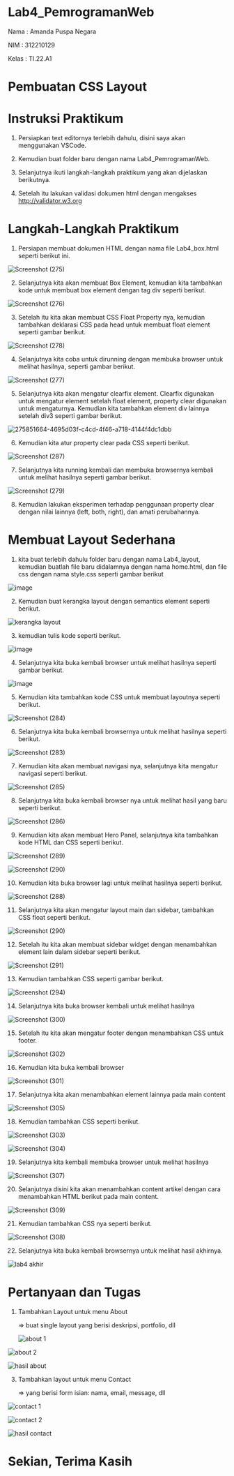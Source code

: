 # Lab4_PemrogramanWeb

Nama    : Amanda Puspa Negara

NIM     : 312210129

Kelas   : TI.22.A1

# Pembuatan CSS Layout

# Instruksi Praktikum

1. Persiapkan text editornya terlebih dahulu, disini saya akan menggunakan VSCode.

2. Kemudian buat folder baru dengan nama Lab4_PemrogramanWeb.

3. Selanjutnya ikuti langkah-langkah praktikum yang akan dijelaskan berikutnya.

4. Setelah itu lakukan validasi dokumen html dengan mengakses http://validator.w3.org

# Langkah-Langkah Praktikum

1. Persiapan membuat dokumen HTML dengan nama file Lab4_box.html seperti berikut ini.

![Screenshot (275)](https://github.com/amandaaaapn/Lab4Web/assets/115678845/68ce4682-7ca3-4194-b9e4-80214e36de43)

2. Selanjutnya kita akan membuat Box Element, kemudian kita tambahkan kode untuk membuat box element dengan tag div seperti berikut.

![Screenshot (276)](https://github.com/amandaaaapn/Lab4Web/assets/115678845/432c93f5-0294-4b56-b74d-5c2ed5166b41)

3. Setelah itu kita akan membuat CSS Float Property nya, kemudian tambahkan deklarasi CSS pada head untuk membuat float element seperti gambar berikut.

![Screenshot (278)](https://github.com/amandaaaapn/Lab4Web/assets/115678845/a2f86db2-e377-4fab-9551-42aa381a7909)

4. Selanjutnya kita coba untuk dirunning dengan membuka browser untuk melihat hasilnya, seperti gambar berikut.

![Screenshot (277)](https://github.com/amandaaaapn/Lab4Web/assets/115678845/63a13b7e-d40a-4a4b-be72-c501ffa94f9a)

5. Selanjutnya kita akan mengatur clearfix element. Clearfix digunakan untuk mengatur element setelah float element, property clear digunakan untuk mengaturnya. Kemudian kita tambahkan element div lainnya setelah div3 seperti gambar berikut.

![275851664-4695d03f-c4cd-4f46-a718-4144f4dc1dbb](https://github.com/amandaaaapn/Lab4Web/assets/115678845/687a7f7a-acef-4a45-bc3c-306c9cd53adb)

6. Kemudian kita atur property clear pada CSS seperti berikut.

![Screenshot (287)](https://github.com/amandaaaapn/Lab4Web/assets/115678845/10512af5-b2ce-4560-8521-7293c75a2391)

7. Selanjutnya kita running kembali dan membuka browsernya kembali untuk melihat hasilnya seperti gambar berikut.

![Screenshot (279)](https://github.com/amandaaaapn/Lab4Web/assets/115678845/1e541353-b347-47e0-9da3-75606920a4a9)

8. Kemudian lakukan eksperimen terhadap penggunaan property clear dengan nilai lainnya (left, both, right), dan amati perubahannya.

# Membuat Layout Sederhana

1. kita buat terlebih dahulu folder baru dengan nama Lab4_layout, kemudian buatlah file baru didalamnya dengan nama home.html, dan file css dengan nama style.css seperti gambar berikut

![image](https://github.com/amandaaaapn/Lab4Web/assets/115678845/0bb69139-a742-4885-ad52-c33246282bf8)

2. Kemudian buat kerangka layout dengan semantics element seperti berikut.

![kerangka layout](https://github.com/amandaaaapn/Lab4Web/assets/115678845/b067cf2c-7ec5-43d6-94ff-0ebc0efc6716)

3. kemudian tulis kode seperti berikut.

![image](https://github.com/amandaaaapn/Lab4Web/assets/115678845/9b808e08-2464-46c4-b4a9-50d8c57adb7f)

4.  Selanjutnya kita buka kembali browser untuk melihat hasilnya seperti gambar berikut.

![image](https://github.com/amandaaaapn/Lab4Web/assets/115678845/3e958fb5-9995-499a-8a22-39886755eaf7)

5.  Kemudian kita tambahkan kode CSS untuk membuat layoutnya seperti berikut.

![Screenshot (284)](https://github.com/amandaaaapn/Lab4Web/assets/115678845/33b8ea08-bb8b-442b-beae-c783dc64ffed)

6.  Selanjutnya kita buka kembali browsernya untuk melihat hasilnya seperti berikut.

![Screenshot (283)](https://github.com/amandaaaapn/Lab4Web/assets/115678845/8ec6345d-65e6-49b4-8311-5e7f3c239f0c)

7.  Kemudian kita akan membuat navigasi nya, selanjutnya kita mengatur navigasi seperti berikut.

![Screenshot (285)](https://github.com/amandaaaapn/Lab4Web/assets/115678845/113c04af-84d3-4422-816a-b32de0e710a5)

8.  Selanjutnya kita buka kembali browser nya untuk melihat hasil yang baru seperti berikut.

![Screenshot (286)](https://github.com/amandaaaapn/Lab4Web/assets/115678845/03b41703-effb-4d70-97f2-81d09a3b9c1e)

9.  Kemudian kita akan membuat Hero Panel, selanjutnya kita tambahkan kode HTML dan CSS seperti berikut.

![Screenshot (289)](https://github.com/amandaaaapn/Lab4Web/assets/115678845/8f6ffd34-0907-4d93-9029-1c602f1cdc20)

![Screenshot (290)](https://github.com/amandaaaapn/Lab4Web/assets/115678845/62d1733e-7b8b-4159-84e4-69a04444f80b)

10.  Kemudian kita buka browser lagi untuk melihat hasilnya seperti berikut.

![Screenshot (288)](https://github.com/amandaaaapn/Lab4Web/assets/115678845/ed93ec5b-d754-4c78-b93a-09ae8c553e35)

11.  Selanjutnya kita akan mengatur layout main dan sidebar, tambahkan CSS float seperti berikut.

![Screenshot (290)](https://github.com/amandaaaapn/Lab4Web/assets/115678845/2525cf95-19cd-4897-9052-f1c282aa5604)

12.  Setelah itu kita akan membuat sidebar widget dengan menambahkan element lain dalam sidebar seperti berikut.

![Screenshot (291)](https://github.com/amandaaaapn/Lab4Web/assets/115678845/1d656d81-b2d1-44b1-92a3-d82465d3afdc)

13.  Kemudian tambahkan CSS seperti gambar berikut.

![Screenshot (294)](https://github.com/amandaaaapn/Lab4Web/assets/115678845/e357801a-c9e2-4105-92eb-783f1c8cce3f)

14.  Selanjutnya kita buka browser kembali untuk melihat hasilnya

![Screenshot (300)](https://github.com/amandaaaapn/Lab4Web/assets/115678845/df1fc20b-a404-4805-a423-d44289106f5e)

15.  Setelah itu kita akan mengatur footer dengan menambahkan CSS untuk footer.

![Screenshot (302)](https://github.com/amandaaaapn/Lab4Web/assets/115678845/4215f98e-eed1-434a-bb12-4e9aa86983c6)

16.  Kemudian kita buka kembali browser

![Screenshot (301)](https://github.com/amandaaaapn/Lab4Web/assets/115678845/c7f9b301-04f8-4472-be24-2bf508f1f1bd)

17.  Selanjutnya kita akan menambahkan element lainnya pada main content

![Screenshot (305)](https://github.com/amandaaaapn/Lab4Web/assets/115678845/e83c4804-c97a-4f08-9705-6c9c5cadbc23)

18.  Kemudian tambahkan CSS seperti berikut.

![Screenshot (303)](https://github.com/amandaaaapn/Lab4Web/assets/115678845/90151798-d2d4-4030-9e55-cbfa1ccf1ee5)

![Screenshot (304)](https://github.com/amandaaaapn/Lab4Web/assets/115678845/6b74ee67-0a51-4b88-ab74-7e02d9ad5bbc)

19.  Selanjutnya kita kembali membuka browser untuk melihat hasilnya

![Screenshot (307)](https://github.com/amandaaaapn/Lab4Web/assets/115678845/74f193b3-9483-423b-9e20-d2bb4715ca60)

20.  Selanjutnya disini kita akan menambahkan content artikel dengan cara menambahkan HTML berikut pada main content.

![Screenshot (309)](https://github.com/amandaaaapn/Lab4Web/assets/115678845/683fb646-c130-4336-881c-07943add4a75)

21.  Kemudian tambahkan CSS nya seperti berikut.

![Screenshot (308)](https://github.com/amandaaaapn/Lab4Web/assets/115678845/c781cf16-562a-4ff0-8421-4d7e02d9d7c8)

22.  Selanjutnya kita buka kembali browsernya untuk melihat hasil akhirnya.

![lab4 akhir](https://github.com/nadyakhorun/Lab4_PemrogramanWeb/assets/115801823/272771a0-3d2a-4b10-ba36-01f6a3084028)

# Pertanyaan dan Tugas

1. Tambahkan Layout untuk menu About

   => buat single layout yang berisi deskripsi, portfolio, dll

   ![about 1](https://github.com/nadyakhorun/Lab4_PemrogramanWeb/assets/115801823/14c5dddf-9625-4ba1-817a-cb6a583b28bd)

![about 2](https://github.com/nadyakhorun/Lab4_PemrogramanWeb/assets/115801823/176dfed9-4280-4a4c-9731-deae17715074)

![hasil about](https://github.com/nadyakhorun/Lab4_PemrogramanWeb/assets/115801823/8033b5a4-8df9-4099-bd65-ccd4b2f654a5)

3. Tambahkan layout untuk menu Contact

   => yang berisi form isian: nama, email, message, dll

![contact 1](https://github.com/nadyakhorun/Lab4_PemrogramanWeb/assets/115801823/7ea7f9bd-9fcf-4511-a5c2-917de29917b2)

![contact 2](https://github.com/nadyakhorun/Lab4_PemrogramanWeb/assets/115801823/134cc7e3-10c4-4650-b194-cada3fc42f89)

![hasil contact](https://github.com/nadyakhorun/Lab4_PemrogramanWeb/assets/115801823/0f9e0d4e-0816-4ea2-9765-df45a35fdf56)

# Sekian, Terima Kasih

